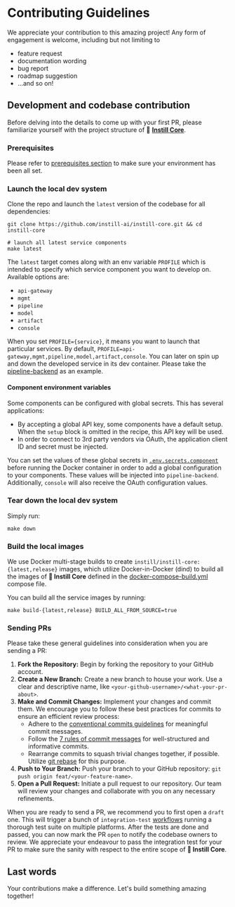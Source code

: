 # Contributing Guidelines

We appreciate your contribution to this amazing project! Any form of engagement is welcome, including but not limiting to

- feature request
- documentation wording
- bug report
- roadmap suggestion
- ...and so on!

## Development and codebase contribution

Before delving into the details to come up with your first PR, please familiarize yourself with the project structure of 🔮 [**Instill Core**](https://github.com/instill-ai/instill-core).

### Prerequisites

Please refer to [prerequisites section](../README.md#prerequisites) to make sure your environment has been all set.

### Launch the local dev system

Clone the repo and launch the `latest` version of the codebase for all dependencies:

```shell
git clone https://github.com/instill-ai/instill-core.git && cd instill-core

# launch all latest service components
make latest
```

The `latest` target comes along with an env variable `PROFILE` which is intended to specify which service component you want to develop on. Available options are:

- `api-gateway`
- `mgmt`
- `pipeline`
- `model`
- `artifact`
- `console`

When you set `PROFILE={service}`, it means you want to launch that particular services. By default, `PROFILE=api-gateway,mgmt,pipeline,model,artifact,console`.
You can later on spin up and down the developed service in its dev container. Please take the [pipeline-backend](https://github.com/instill-ai/pipeline-backend/blob/main/.github/CONTRIBUTING.md#local-development) as an example.

#### Component environment variables

Some components can be configured with global secrets. This has several
applications:

- By accepting a global API key, some components have a default setup. When
  the `setup` block is omitted in the recipe, this API key will be used.
- In order to connect to 3rd party vendors via OAuth, the application
  client ID and secret must be injected.

You can set the values of these global secrets in
[`.env.secrets.component`](./.env.secrets.component) before running the Docker container in
order to add a global configuration to your components. These values will
be injected into `pipeline-backend`. Additionally, `console` will also
receive the OAuth configuration values.

### Tear down the local dev system

Simply run:

```shell
make down
```

### Build the local images

We use Docker multi-stage builds to create `instill/instill-core:{latest,release}` images, which utilize Docker-in-Docker (dind) to build all the images of **🔮 Instill Core** defined in the [docker-compose-build.yml](../docker-compose-build.yml) compose file.

You can build all the service images by running:

```shell
make build-{latest,release} BUILD_ALL_FROM_SOURCE=true
```

### Sending PRs

Please take these general guidelines into consideration when you are sending a PR:

1. **Fork the Repository:** Begin by forking the repository to your GitHub account.
2. **Create a New Branch:** Create a new branch to house your work. Use a clear and descriptive name, like `<your-github-username>/<what-your-pr-about>`.
3. **Make and Commit Changes:** Implement your changes and commit them. We encourage you to follow these best practices for commits to ensure an efficient review process:
   - Adhere to the [conventional commits guidelines](https://www.conventionalcommits.org/) for meaningful commit messages.
   - Follow the [7 rules of commit messages](https://chris.beams.io/posts/git-commit/) for well-structured and informative commits.
   - Rearrange commits to squash trivial changes together, if possible. Utilize [git rebase](http://gitready.com/advanced/2009/03/20/reorder-commits-with-rebase.html) for this purpose.
4. **Push to Your Branch:** Push your branch to your GitHub repository: `git push origin feat/<your-feature-name>`.
5. **Open a Pull Request:** Initiate a pull request to our repository. Our team will review your changes and collaborate with you on any necessary refinements.

When you are ready to send a PR, we recommend you to first open a `draft` one. This will trigger a bunch of `integration-test` [workflows](https://github.com/instill-ai/instill-core/tree/main/.github/workflows) running a thorough test suite on multiple platforms. After the tests are done and passed, you can now mark the PR `open` to notify the codebase owners to review. We appreciate your endeavour to pass the integration test for your PR to make sure the sanity with respect to the entire scope of **🔮 Instill Core**.

## Last words

Your contributions make a difference. Let's build something amazing together!
